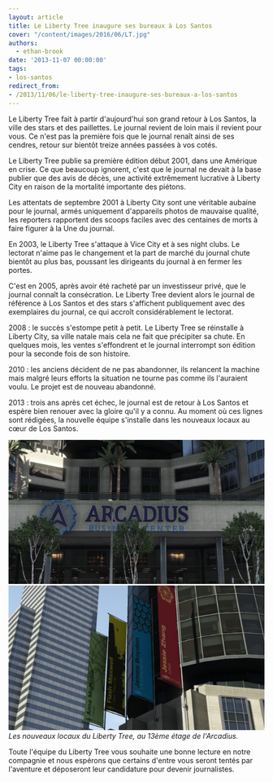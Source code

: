 ```yaml
---
layout: article
title: Le Liberty Tree inaugure ses bureaux à Los Santos
cover: "/content/images/2016/06/LT.jpg"
authors:
  - ethan-brook
date: '2013-11-07 00:00:00'
tags:
- los-santos
redirect_from:
- /2013/11/06/le-liberty-tree-inaugure-ses-bureaux-a-los-santos
---
```


Le Liberty Tree fait à partir d'aujourd'hui son grand retour à Los Santos, la ville des stars et des paillettes. Le journal revient de loin mais il revient pour vous. Ce n'est pas la première fois que le journal renaît ainsi de ses cendres, retour sur bientôt treize années passées à vos cotés.

Le Liberty Tree publie sa première édition début 2001, dans une Amérique en crise. Ce que beaucoup ignorent, c'est que le journal ne devait à la base publier que des avis de décès, une activité extrêmement lucrative à Liberty City en raison de la mortalité importante des piétons.

Les attentats de septembre 2001 à Liberty City sont une véritable aubaine pour le journal, armés uniquement d'appareils photos de mauvaise qualité, les reporters rapportent des scoops faciles avec des centaines de morts à faire figurer à la Une du journal.

En 2003, le Liberty Tree s'attaque à Vice City et à ses night clubs. Le lectorat n'aime pas le changement et la part de marché du journal chute bientôt au plus bas, poussant les dirigeants du journal à en fermer les portes.

C'est en 2005, après avoir été racheté par un investisseur privé, que le journal connaît la consécration. Le Liberty Tree devient alors le journal de référence à Los Santos et des stars s'affichent publiquement avec des exemplaires du journal, ce qui accroît considérablement le lectorat.

2008 : le succès s'estompe petit à petit. Le Liberty Tree se réinstalle à Liberty City, sa ville natale mais cela ne fait que précipiter sa chute. En quelques mois, les ventes s'effondrent et le journal interrompt son édition pour la seconde fois de son histoire.

2010 : les anciens décident de ne pas abandonner, ils relancent la machine mais malgré leurs efforts la situation ne tourne pas comme ils l'auraient voulu. Le projet est de nouveau abandonné.

2013 : trois ans après cet échec, le journal est de retour à Los Santos et espère bien renouer avec la gloire qu'il y a connu. Au moment où ces lignes sont rédigées, la nouvelle équipe s'installe dans les nouveaux locaux au cœur de Los Santos.

![](/content/images/2016/06/arcadius.jpg)
![Les nouveaux locaux du Liberty Tree, au 13ème étage de l'Arcadius.](/content/images/2016/06/immeubleLT.jpg)
_Les nouveaux locaux du Liberty Tree, au 13ème étage de l'Arcadius._

Toute l'équipe du Liberty Tree vous souhaite une bonne lecture en notre compagnie et nous espérons que certains d'entre vous seront tentés par l'aventure et déposeront leur candidature pour devenir journalistes.